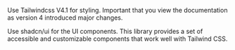 Use Tailwindcss V4.1 for styling. Important that you view the documentation as version 4 introduced major changes.

Use shadcn/ui for the UI components. This library provides a set of accessible and customizable components that work well with Tailwind CSS.
